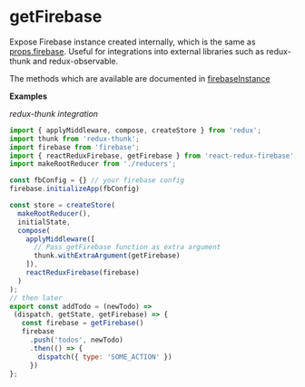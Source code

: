 # getFirebase

Expose Firebase instance created internally, which is the same as [props.firebase](/docs/api/props-firebase.md). Useful for
integrations into external libraries such as redux-thunk and redux-observable.

The methods which are available are documented in [firebaseInstance](/docs/api/firebaseInstance.md)

**Examples**

_redux-thunk integration_

```javascript
import { applyMiddleware, compose, createStore } from 'redux';
import thunk from 'redux-thunk';
import firebase from 'firebase';
import { reactReduxFirebase, getFirebase } from 'react-redux-firebase';
import makeRootReducer from './reducers';

const fbConfig = {} // your firebase config
firebase.initializeApp(fbConfig)

const store = createStore(
  makeRootReducer(),
  initialState,
  compose(
    applyMiddleware([
      // Pass getFirebase function as extra argument
      thunk.withExtraArgument(getFirebase)
    ]),
    reactReduxFirebase(firebase)
  )
);
// then later
export const addTodo = (newTodo) =>
 (dispatch, getState, getFirebase) => {
   const firebase = getFirebase()
   firebase
     .push('todos', newTodo)
     .then(() => {
       dispatch({ type: 'SOME_ACTION' })
     })
};
```
